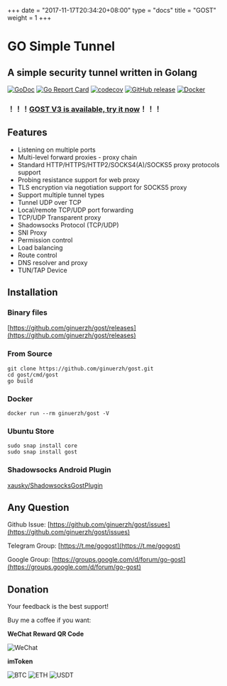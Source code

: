 +++
date = "2017-11-17T20:34:20+08:00"
type = "docs"
title = "GOST"
weight = 1
+++

# GO Simple Tunnel

## A simple security tunnel written in Golang

[![GoDoc](https://godoc.org/github.com/ginuerzh/gost?status.svg)](https://godoc.org/github.com/ginuerzh/gost)
[![Go Report Card](https://goreportcard.com/badge/github.com/ginuerzh/gost)](https://goreportcard.com/report/github.com/ginuerzh/gost)
[![codecov](https://codecov.io/gh/ginuerzh/gost/branch/master/graphs/badge.svg)](https://codecov.io/gh/ginuerzh/gost/branch/master)
[![GitHub release](https://img.shields.io/github/release/ginuerzh/gost.svg)](https://github.com/ginuerzh/gost/releases/latest)
[![Docker](https://img.shields.io/docker/pulls/ginuerzh/gost.svg)](https://hub.docker.com/r/ginuerzh/gost/)

### ！！！[GOST V3 is available, try it now](https://gost.run)！！！

## Features

* Listening on multiple ports
* Multi-level forward proxies - proxy chain
* Standard HTTP/HTTPS/HTTP2/SOCKS4(A)/SOCKS5 proxy protocols support
* Probing resistance support for web proxy
* TLS encryption via negotiation support for SOCKS5 proxy
* Support multiple tunnel types
* Tunnel UDP over TCP
* Local/remote TCP/UDP port forwarding
* TCP/UDP Transparent proxy
* Shadowsocks Protocol (TCP/UDP)
* SNI Proxy
* Permission control
* Load balancing
* Route control
* DNS resolver and proxy
* TUN/TAP Device


## Installation

### Binary files

[https://github.com/ginuerzh/gost/releases](https://github.com/ginuerzh/gost/releases)

### From Source

```
git clone https://github.com/ginuerzh/gost.git
cd gost/cmd/gost
go build
```

### Docker

```
docker run --rm ginuerzh/gost -V
```

### Ubuntu Store

```
sudo snap install core
sudo snap install gost
```

### Shadowsocks Android Plugin

[xausky/ShadowsocksGostPlugin](https://github.com/xausky/ShadowsocksGostPlugin)


## Any Question

Github Issue: [https://github.com/ginuerzh/gost/issues](https://github.com/ginuerzh/gost/issues)

Telegram Group: [https://t.me/gogost](https://t.me/gogost)

Google Group: [https://groups.google.com/d/forum/go-gost](https://groups.google.com/d/forum/go-gost)


## Donation


Your feedback is the best support!

Buy me a coffee if you want:

**WeChat Reward QR Code**

![WeChat](/img/wechat.png) 

**imToken**

![BTC](/img/btc.png) 
![ETH](/img/eth.png)
![USDT](/img/usdt.png)